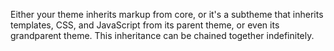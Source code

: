 Either your theme inherits markup from core, or it's a subtheme that inherits templates, CSS, and JavaScript from its parent theme, or even its grandparent theme. This inheritance can be chained together indefinitely.

